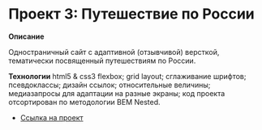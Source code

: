 # Проект 3: Путешествие по России

**Описание**

Одностраничный сайт с адаптивной (отзывчивой) версткой, тематически посвященный путешествиям по России.

**Технологии**
html5 & css3
flexbox;
grid layout;
сглаживание шрифтов;
псевдоклассы;
дизайн ссылок;
относительные величины;
медиазапросы для адаптации на разные экраны;
код проекта отсортирован по методологии BEM Nested.

* [Ссылка на проект](https://jusstes.github.io/russian-travel/)
